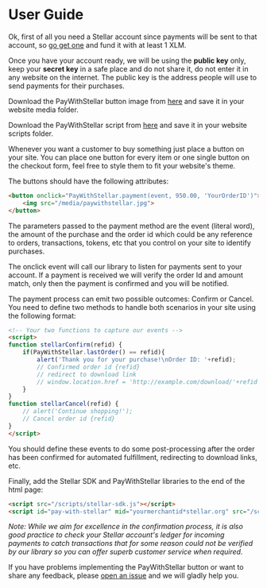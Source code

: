 # User Guide

Ok, first of all you need a Stellar account since payments will be sent to that account, so [go get one](https://www.stellar.org/account-viewer) and fund it with at least 1 XLM.

Once you have your account ready, we will be using the **public key** only, keep your **secret key** in a safe place and do not share it, do not enter it in any website on the internet. The public key is the address people will use to send payments for their purchases.

Download the PayWithStellar button image from [here](https://github.com/kuyawa/PayWithStellar/blob/master/media/paywithstellar.jpg) and save it in your website media folder.

Download the PayWithStellar script from [here](https://github.com/kuyawa/PayWithStellar/tree/master/scripts) and save it in your website scripts folder.

Whenever you want a customer to buy something just place a button on your site. You can place one button for every item or one single button on the checkout form, feel free to style them to fit your website's theme.

The buttons should have the following attributes:

````HTML
<button onclick="PayWithStellar.payment(event, 950.00, 'YourOrderID')">
    <img src="/media/paywithstellar.jpg">
</button>
````
The parameters passed to the payment method are the event (literal word), the amount of the purchase and the order id which could be any reference to orders, transactions, tokens, etc that you control on your site to identify purchases.

The onclick event will call our library to listen for payments sent to your account. If a payment is received we will verify the order Id and amount match, only then the payment is confirmed and you will be notified.

The payment process can emit two possible outcomes: Confirm or Cancel. You need to define two methods to handle both scenarios in your site using the following format:

````HTML
<!-- Your two functions to capture our events -->
<script>
function stellarConfirm(refid) {
    if(PayWithStellar.lastOrder() == refid){
        alert('Thank you for your purchase!\nOrder ID: '+refid);
        // Confirmed order id {refid}
        // redirect to download link
        // window.location.href = 'http://example.com/download/'+refid
    }
}
function stellarCancel(refid) {
    // alert('Continue shopping!');
    // Cancel order id {refid}
}
</script>
````

You should define these events to do some post-processing after the order has been confirmed for automated fulfillment, redirecting to download links, etc.

Finally, add the Stellar SDK and PayWithStellar libraries to the end of the html page:

````HTML
<script src="/scripts/stellar-sdk.js"></script>
<script id="pay-with-stellar" mid="yourmerchantid*stellar.org" src="/scripts/paywithstellar.js">
````

*Note: While we aim for excellence in the confirmation process, it is also good practice to check your Stellar account's ledger for incoming payments to catch transactions that for some reason could not be verified by our library so you can offer superb customer service when required.*

If you have problems implementing the PayWithStellar button or want to share any feedback, please [open an issue](https://github.com/kuyawa/PayWithStellar/issues) and we will gladly help you.

